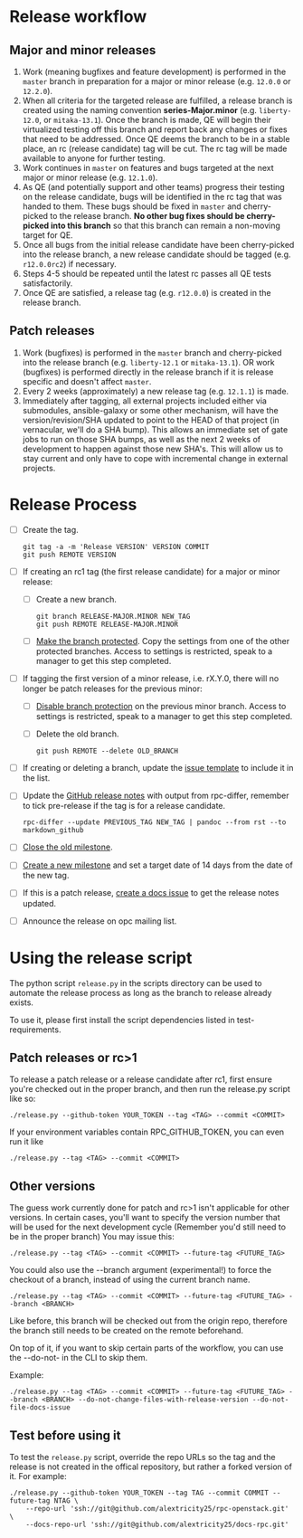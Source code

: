 # Release workflow

## Major and minor releases
1. Work (meaning bugfixes and feature development) is performed in the ```master``` branch in preparation for a major or minor release (e.g. ```12.0.0``` or ```12.2.0```).
2. When all criteria for the targeted release are fulfilled, a release branch is created using the naming convention **series-Major.minor** (e.g. ```liberty-12.0```, or ```mitaka-13.1```). Once the branch is made, QE will begin their virtualized testing off this branch and report back any changes or fixes that need to be addressed. Once QE deems the branch to be in a stable place, an rc (release candidate) tag will be cut. The rc tag will be made available to anyone for further testing. 
3. Work continues in ```master``` on features and bugs targeted at the next major or minor release (e.g. ```12.1.0```).
4. As QE (and potentially support and other teams) progress their testing on the release candidate, bugs will be identified in the rc tag that was handed to them. These bugs should be fixed in ```master``` and cherry-picked to the release branch. **No other bug fixes should be cherry-picked into this branch** so that this branch can remain a non-moving target for QE.
5. Once all bugs from the initial release candidate have been cherry-picked into the release branch, a new release candidate should be tagged (e.g. ```r12.0.0rc2```) if necessary.
6. Steps 4-5 should be repeated until the latest rc passes all QE tests satisfactorily.
7. Once QE are satisfied, a release tag (e.g. ```r12.0.0```) is created in the release branch.

## Patch releases
1. Work (bugfixes) is performed in the ```master``` branch and cherry-picked into the release branch (e.g. ```liberty-12.1``` or ```mitaka-13.1```). OR work (bugfixes) is performed directly in the release branch if it is release specific and doesn't affect ```master```.
2. Every 2 weeks (approximately) a new release tag (e.g. ```12.1.1```) is made.
3. Immediately after tagging, all external projects included either via submodules, ansible-galaxy or some other mechanism, will have the version/revision/SHA updated to point to the HEAD of that project (in vernacular, we'll do a SHA bump). This allows an immediate set of gate jobs to run on those SHA bumps, as well as the next 2 weeks of development to happen against those new SHA's. This will allow us to stay current and only have to cope with incremental change in external projects.

# Release Process
- [ ] Create the tag.

  ```
  git tag -a -m 'Release VERSION' VERSION COMMIT
  git push REMOTE VERSION
  ```
- [ ] If creating an rc1 tag (the first release candidate) for a major or minor release:
  - [ ] Create a new branch.

    ```
    git branch RELEASE-MAJOR.MINOR NEW_TAG
    git push REMOTE RELEASE-MAJOR.MINOR
    ```
  - [ ] [Make the branch protected](https://github.com/rcbops/rpc-openstack/settings/branches). Copy the settings from one of the other protected branches. Access to settings is restricted, speak to a manager to get this step completed.

- [ ] If tagging the first version of a minor release, i.e. rX.Y.0, there will no longer be patch releases for the previous minor:
  - [ ] [Disable branch protection](https://github.com/rcbops/rpc-openstack/settings/branches) on the previous minor branch. Access to settings is restricted, speak to a manager to get this step completed.
  - [ ] Delete the old branch.

     ```
    git push REMOTE --delete OLD_BRANCH
    ```
- [ ] If creating or deleting a branch, update the [issue template](https://github.com/rcbops/rpc-openstack/blob/master/.github/ISSUE_TEMPLATE.md) to include it in the list.
- [ ] Update the [GitHub release notes](https://github.com/rcbops/rpc-openstack/releases) with output from rpc-differ, remember to tick pre-release if the tag is for a release candidate.

  ```
  rpc-differ --update PREVIOUS_TAG NEW_TAG | pandoc --from rst --to markdown_github
  ```
- [ ] [Close the old milestone](https://github.com/rcbops/rpc-openstack/milestones).
- [ ] [Create a new milestone](https://github.com/rcbops/rpc-openstack/milestones) and set a target date of 14 days from the date of the new tag.
- [ ] If this is a patch release, [create a docs issue](https://github.com/rackerlabs/docs-rpc) to get the release notes updated.
- [ ] Announce the release on opc mailing list.

# Using the release script

The python script ``release.py`` in the scripts directory can be used to automate
the release process as long as the branch to release already exists.

To use it, please first install the script dependencies listed in test-requirements.

## Patch releases or rc>1
To release a patch release or a release candidate after rc1, first ensure you're
checked out in the proper branch, and then run the release.py script like so:
```
./release.py --github-token YOUR_TOKEN --tag <TAG> --commit <COMMIT>
```

If your environment variables contain RPC_GITHUB_TOKEN, you can even run it like
```
./release.py --tag <TAG> --commit <COMMIT>
```

## Other versions
The guess work currently done for patch and rc>1 isn't applicable for other versions.
In certain cases, you'll want to specify the version number that will be used
for the next development cycle (Remember you'd still need to be in the proper branch)
You may issue this:

```
./release.py --tag <TAG> --commit <COMMIT> --future-tag <FUTURE_TAG>
```

You could also use the --branch argument (experimental!) to force the checkout of
a branch, instead of using the current branch name.
```
./release.py --tag <TAG> --commit <COMMIT> --future-tag <FUTURE_TAG> --branch <BRANCH>
```
Like before, this branch will be checked out from the origin repo, therefore the
branch still needs to be created on the remote beforehand.

On top of it, if you want to skip certain parts of the workflow, you can use
the --do-not-<worfklow part> in the CLI to skip them.

Example:
```
./release.py --tag <TAG> --commit <COMMIT> --future-tag <FUTURE_TAG> --branch <BRANCH> --do-not-change-files-with-release-version --do-not-file-docs-issue
```


## Test before using it
To test the ``release.py`` script, override the repo URLs so the tag and the release
is not created in the offical repository, but rather a forked version of it.
For example:
```
./release.py --github-token YOUR_TOKEN --tag TAG --commit COMMIT --future-tag NTAG \
    --repo-url 'ssh://git@github.com/alextricity25/rpc-openstack.git' \
    --docs-repo-url 'ssh://git@github.com/alextricity25/docs-rpc.git'
```
